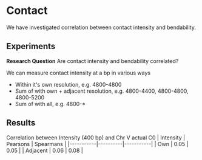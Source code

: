 # Contact

We have investigated correlation between contact intensity and bendability.

## Experiments

**Research Question**
Are contact intensity and bendability correlated?

We can measure contact intensity at a bp in various ways

- Within it's own resolution, e.g. 4800-4800
- Sum of with own + adjacent resolution, e.g. 4800-4400, 4800-4800, 4800-5200
- Sum of with all, e.g. 4800-\*

## Results

Correlation between Intensity (400 bp) and Chr V actual C0 
| Intensity | Pearsons | Spearmans |
|-----------|----------|-----------|
| Own | 0.05 | 0.05 |
| Adjacent | 0.06 | 0.08 |
